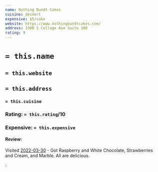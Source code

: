 ```yaml
---
name: Nothing Bundt Cakes
cuisine: dessert
expensive: $5/cake
website: https://www.nothingbundtcakes.com/
address: 3300 S College Ave Suite 180
rating: 9
---
```

# `= this.name`
## `= this.website`
## `= this.address`
### `= this.cuisine`
### Rating: `= this.rating`/10
### Expensive:  `= this.expensive`

#### Review:
Visited [2022-03-30](../../Daily_Notes/2022-03-30.md) - Got Raspberry and White Chocolate, Strawberries and Cream, and Marble. All are delicious.

:
  